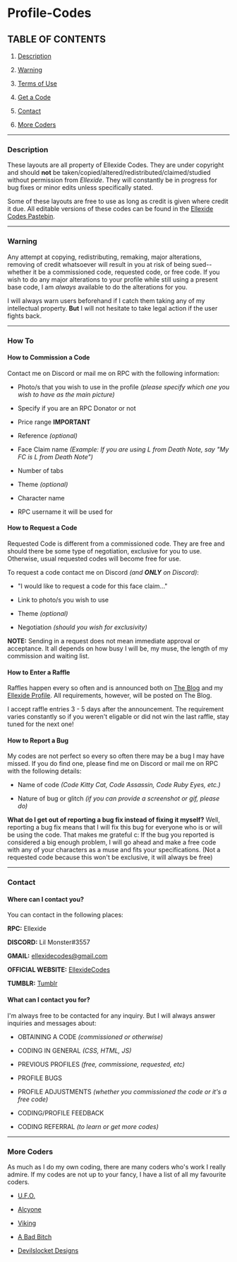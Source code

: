 # Profile-Codes
## TABLE OF CONTENTS
1) [Description](#description)

2) [Warning](#warning)

3) [Terms of Use](https://ellexide-codes.tumblr.com/disclaimer)

4) [Get a Code](#how-to)

5) [Contact](#contact)

6) [More Coders](#more-coders)

---

### Description

   These layouts are all property of Ellexide Codes. They are under copyright and should **not** be taken/copied/altered/redistributed/claimed/studied without permission from *Ellexide*. They will constantly be in progress for bug fixes or minor edits unless specifically stated.

   Some of these layouts are free to use as long as credit is given where credit it due. All editable versions of these codes can be found in the [Ellexide Codes Pastebin](https://pastebin.com/u/BappidyBoopidy).

---

### Warning

   Any attempt at copying, redistributing, remaking, major alterations, removing of credit whatsoever will result in you at risk of being sued--whether it be a commissioned code, requested code, or free code. If you wish to do any major alterations to your profile while still using a present base code, I am *always* available to do the alterations for you. 

   I will always warn users beforehand if I catch them taking any of my intellectual property. **But** I will not hesitate to take legal action if the user fights back.

---

### How To

#### How to Commission a Code
   Contact me on Discord or mail me on RPC with the following information:
   
   - Photo/s that you wish to use in the profile *(please specify which one you wish to have as the main picture)* 
     
   - Specify if you are an RPC Donator or not
   
   - Price range **IMPORTANT**
     
   - Reference *(optional)*
     
   - Face Claim name *(Example: If you are using L from Death Note, say "My FC is L from Death Note")*
     
   - Number of tabs
     
   - Theme *(optional)*
     
   - Character name
     
   - RPC username it will be used for

#### How to Request a Code
   Requested Code is different from a commissioned code. They are free and should there be some type of negotiation, exclusive for you to use. Otherwise, usual requested codes will become free for use.
   
   To request a code contact me on Discord *(and **ONLY** on Discord)*:
   
   - "I would like to request a code for this face claim..."
   
   - Link to photo/s you wish to use
   
   - Theme *(optional)*
   
   - Negotiation *(should you wish for exclusivity)*
      
   **NOTE:** Sending in a request does not mean immediate approval or acceptance. It all depends on how busy I will be, my muse, the length of my commission and waiting list.
   
#### How to Enter a Raffle
   Raffles happen every so often and is announced both on [The Blog](https://ellexide-codes.tumblr.com) and my [Ellexide Profile](https://roleplay.chat/profile.php?user=Ellexide). All requirements, however, will be posted on The Blog.
   
   I accept raffle entries 3 - 5 days after the announcement. The requirement varies constantly so if you weren't eligable or did not win the last raffle, stay tuned for the next one!
   
#### How to Report a Bug
   My codes are not perfect so every so often there may be a bug I may have missed. If you do find one, please find me on Discord or mail me on RPC with the following details:
   
   - Name of code *(Code Kitty Cat, Code Assassin, Code Ruby Eyes, etc.)*
   
   - Nature of bug or glitch *(if you can provide a screenshot or gif, please do)*
      
   **What do I get out of reporting a bug fix instead of fixing it myself?**
      Well, reporting a bug fix means that I will fix this bug for everyone who is or will be using the code. That makes me grateful c: If the bug you reported is considered a big enough problem, I will go ahead and make a free code with any of your characters as a muse and fits your specifications. (Not a requested code because this won't be exclusive, it will always be free)

---

### Contact

#### Where can I contact you?
   You can contact in the following places:
   
   **RPC:** Ellexide
    
   **DISCORD:** Lil Monster#3557
     
   **GMAIL:** ellexidecodes@gmail.com

   **OFFICIAL WEBSITE:** [EllexideCodes](https://ellexidecodes.github.io)
     
   **TUMBLR:** [Tumblr](https://ellexide-codes.tumblr.com/ask)
       
#### What can I contact you for?
   I'm always free to be contacted for any inquiry. But I will always answer inquiries and messages about:
   
   - OBTAINING A CODE *(commissioned or otherwise)*
   
   - CODING IN GENERAL *(CSS, HTML, JS)*
   
   - PREVIOUS PROFILES *(free, commissione, requested, etc)*
     
   - PROFILE BUGS
     
   - PROFILE ADJUSTMENTS *(whether you commissioned the code or it's a free code)*
     
   - CODING/PROFILE FEEDBACK
     
   - CODING REFERRAL *(to learn or get more codes)*

---

### More Coders
   As much as I do my own coding, there are many coders who's work I really admire. If my codes are not up to your fancy, I have a list of all my favourite coders.
   
   - [U.F.O.](https://roleplay.chat/profile.php?user=UFO)
     
   - [Alcyone](https://roleplay.chat/profile.php?user=Alcyone)
     
   - [Viking](https://roleplay.chat/profile.php?user=Viking)
     
   - [A Bad Bitch](http://pastebin.com/u/A_Bad_Bitch)
     
   - [Devilslocket Designs](http://devilslocketdesigns.webs.com)

